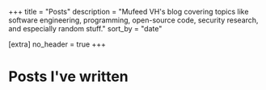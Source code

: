 +++
title = "Posts"
description = "Mufeed VH's blog covering topics like software engineering, programming, open-source code, security research, and especially random stuff."
sort_by = "date"

[extra]
no_header = true
+++

# Posts I've written